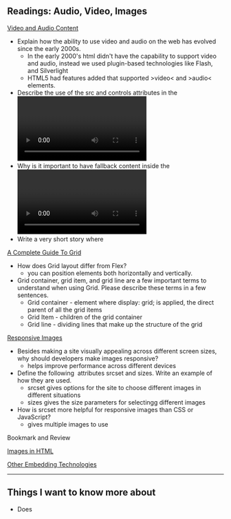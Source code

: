 ## Readings: Audio, Video, Images

[Video and Audio Content](https://developer.mozilla.org/en-US/docs/Learn/HTML/Multimedia_and_embedding/Video_and_audio_content)

- Explain how the ability to use video and audio on the web has evolved since the early 2000s.
    - In the early 2000's html didn't have the capability to support video and audio, instead we used plugin-based technologies like Flash, and Silverlight
    - HTML5 had features added that supported &gt;video&lt; and &gt;audio&lt; elements.
- Describe the use of the src and controls attributes in the <video> element.
    - the src (source) attribute shows a path to the embeded content
    - controls gives the ability to control the video to the user
        - either the browser's own control interface
        - or build you own interface using the appropriate [JavaScript API](https://developer.mozilla.org/en-US/docs/Web/API/HTMLMediaElement)
- Why is it important to have fallback content inside the <video> element?
    - to support older browsers
- Write a very short story where <audio> and <video> are characters.
    - <audio> and <video> met in college, fell in love and had a baby.  They named the baby Steve.  Steve had a rough childhood growing up as the only girl in her class with an unambiguously boy name.  But, she suffered through and grew up to be a beautiful woman whose female peers only made on average 80% of her earnings.  The End

[A Complete Guide To Grid](https://css-tricks.com/snippets/css/complete-guide-grid/)

- How does Grid layout differ from Flex?
    - you can position elements both horizontally and vertically.
- Grid container, grid item, and grid line are a few important terms to understand when using Grid. Please describe these terms in a few sentences.
    - Grid container - element where display: grid; is applied, the direct parent of all the grid items
    - Grid Item - children of the grid container
    - Grid line - dividing lines that make up the structure of the grid

[Responsive Images](https://developer.mozilla.org/en-US/docs/Learn/HTML/Multimedia_and_embedding/Responsive_images)

- Besides making a site visually appealing across different screen sizes, why should developers make images responsive?
    - helps improve performance across different devices
- Define the following <img> attributes srcset and sizes. Write an example of how they are used.
    - srcset gives options for the site to choose different images in different situations
    - sizes gives the size parameters for selectingg different images 
- How is srcset more helpful for responsive images than CSS or JavaScript?
    - gives multiple images to use

Bookmark and Review

[Images in HTML](https://developer.mozilla.org/en-US/docs/Learn/HTML/Multimedia_and_embedding/Images_in_HTML)

[Other Embedding Technologies](https://developer.mozilla.org/en-US/docs/Learn/HTML/Multimedia_and_embedding/Other_embedding_technologies)


------------------------

## Things I want to know more about
- Does